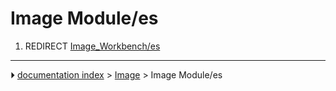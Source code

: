 # Image Module/es
1.  REDIRECT [Image_Workbench/es](Image_Workbench/es.md)



---
⏵ [documentation index](../README.md) > [Image](Image_Workbench.md) > Image Module/es
